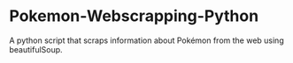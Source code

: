 # Pokemon-Webscrapping-Python
A python script that scraps information about Pokémon from the web using beautifulSoup.
